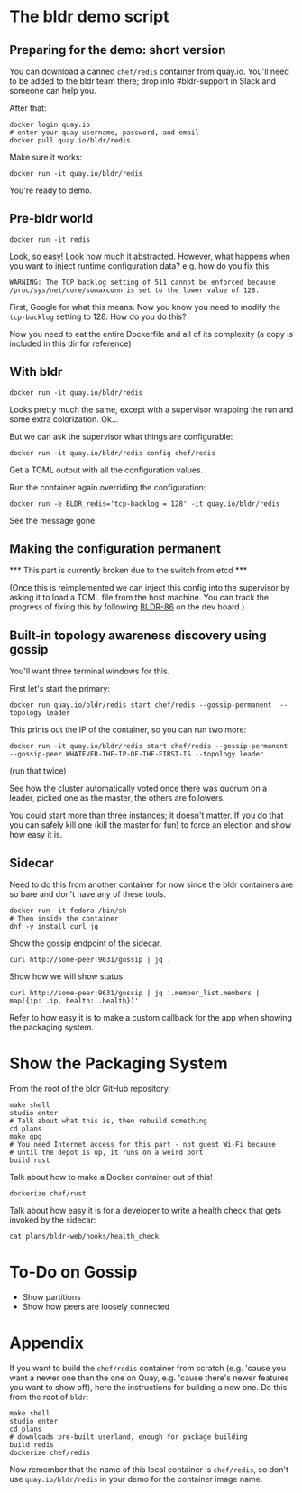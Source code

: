 # The bldr demo script

## Preparing for the demo: short version

You can download a canned `chef/redis` container from quay.io. You'll need to be added to the bldr
team there; drop into #bldr-support in Slack and someone can help you.

After that:

```
docker login quay.io
# enter your quay username, password, and email
docker pull quay.io/bldr/redis
```

Make sure it works:

```
docker run -it quay.io/bldr/redis
```

You're ready to demo.

## Pre-bldr world

```
docker run -it redis
```

Look, so easy! Look how much it abstracted. However, what happens when you
want to inject runtime configuration data? e.g. how do you fix this:

```
WARNING: The TCP backlog setting of 511 cannot be enforced because /proc/sys/net/core/somaxconn is set to the lower value of 128.
```

First, Google for what this means. Now you know you need to modify the
`tcp-backlog` setting to 128. How do you do this?

Now you need to eat the entire Dockerfile and all of its complexity (a copy
is included in this dir for reference)

## With bldr

```
docker run -it quay.io/bldr/redis
```

Looks pretty much the same, except with a supervisor wrapping the run and
some extra colorization. Ok...

But we can ask the supervisor what things are configurable:

```
docker run -it quay.io/bldr/redis config chef/redis
```

Get a TOML output with all the configuration values.

Run the container again overriding the configuration:

```
docker run -e BLDR_redis='tcp-backlog = 128' -it quay.io/bldr/redis
```

See the message gone.

## Making the configuration permanent

*** This part is currently broken due to the switch from etcd ***

(Once this is reimplemented we can inject this config into the supervisor
by asking it to load a TOML file from the host machine. You can track the
progress of fixing this by following
[BLDR-86]([https://chefio.atlassian.net/browse/BLDR-86) on the dev board.)

## Built-in topology awareness discovery using gossip

You'll want three terminal windows for this.

First let's start the primary:

```
docker run quay.io/bldr/redis start chef/redis --gossip-permanent  --topology leader
```

This prints out the IP of the container, so you can run two more:

```
docker run -it quay.io/bldr/redis start chef/redis --gossip-permanent --gossip-peer WHATEVER-THE-IP-OF-THE-FIRST-IS --topology leader
```

(run that twice)

See how the cluster automatically voted once there was quorum on a leader,
picked one as the master, the others are followers.

You could start more than three instances; it doesn't matter. If you do that you can safely kill one
(kill the master for fun) to force an election and show how easy it is.

## Sidecar

Need to do this from another container for now since the bldr containers
are so bare and don't have any of these tools.

```
docker run -it fedora /bin/sh
# Then inside the container
dnf -y install curl jq
```

Show the gossip endpoint of the sidecar.

```
curl http://some-peer:9631/gossip | jq .
```

Show how we will show status

```
curl http://some-peer:9631/gossip | jq '.member_list.members | map({ip: .ip, health: .health})'
```

Refer to how easy it is to make a custom callback for the app when showing the packaging system.

# Show the Packaging System

From the root of the bldr GitHub repository:

```
make shell
studio enter
# Talk about what this is, then rebuild something
cd plans
make gpg
# You need Internet access for this part - not guest Wi-Fi because
# until the depot is up, it runs on a weird port
build rust
```

Talk about how to make a Docker container out of this!

```
dockerize chef/rust
```

Talk about how easy it is for a developer to write a health check that gets invoked by the sidecar:

```
cat plans/bldr-web/hooks/health_check
```

# To-Do on Gossip

* Show partitions
* Show how peers are loosely connected

# Appendix

If you want to build the `chef/redis` container from scratch (e.g. 'cause you want a newer one than the
one on Quay, e.g. 'cause there's newer features you want to show off), here the instructions for building
a new one. Do this from the root of `bldr`:

```
make shell
studio enter
cd plans
# downloads pre-built userland, enough for package building
build redis
dockerize chef/redis
```

Now remember that the name of this local container is `chef/redis`, so don't use `quay.io/bldr/redis` in your
demo for the container image name.
